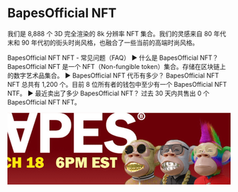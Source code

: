 # BapesOfficial NFT

我们是 8,888 个 3D 完全渲染的 8k 分辨率 NFT 集合。我们的灵感来自 80 年代末和 90 年代初的街头时尚风格，也融合了一些当前的高端时尚风格。

BapesOfficial NFT NFT - 常见问题（FAQ）
▶ 什么是 BapesOfficial NFT？
BapesOfficial NFT 是一个 NFT（Non-fungible token）集合。存储在区块链上的数字艺术品集合。
▶ BapesOfficial NFT 代币有多少？
BapesOfficial NFT NFT 总共有 1,200 个。目前 8 位所有者的钱包中至少有一个 BapesOfficial NFT NTF。
▶ 最近卖出了多少 BapesOfficial NFT？
过去 30 天内共售出 0 个 BapesOfficial NFT NFT。

![nft](微信截图_20220825140513.png)
